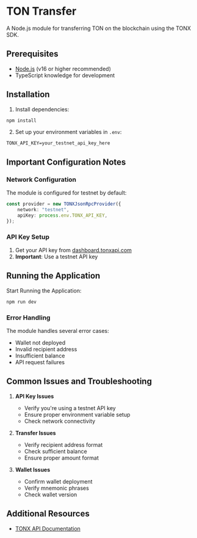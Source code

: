 # TON Transfer

A Node.js module for transferring TON on the blockchain using the TONX SDK.

## Prerequisites

- [Node.js](https://nodejs.org/) (v16 or higher recommended)
- TypeScript knowledge for development

## Installation

1. Install dependencies:
```bash
npm install
```

2. Set up your environment variables in `.env`:
```env
TONX_API_KEY=your_testnet_api_key_here
```

## Important Configuration Notes

### Network Configuration

The module is configured for testnet by default:
```typescript
const provider = new TONXJsonRpcProvider({
    network: "testnet",
    apiKey: process.env.TONX_API_KEY,
});
```

### API Key Setup

1. Get your API key from [dashboard.tonxapi.com](https://dashboard.tonxapi.com)
2. **Important**: Use a testnet API key

## Running the Application

Start Running the Application:
```bash
npm run dev
```

### Error Handling

The module handles several error cases:
- Wallet not deployed
- Invalid recipient address
- Insufficient balance
- API request failures

## Common Issues and Troubleshooting

1. **API Key Issues**
   - Verify you're using a testnet API key
   - Ensure proper environment variable setup
   - Check network connectivity

2. **Transfer Issues**
   - Verify recipient address format
   - Check sufficient balance
   - Ensure proper amount format

3. **Wallet Issues**
   - Confirm wallet deployment
   - Verify mnemonic phrases
   - Check wallet version

## Additional Resources

- [TONX API Documentation](https://docs.tonxapi.com)